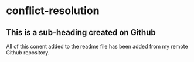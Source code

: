 # conflict-resolution

## This is a sub-heading created on Github

All of this conent added to the readme file has been added from my remote Github repository.
